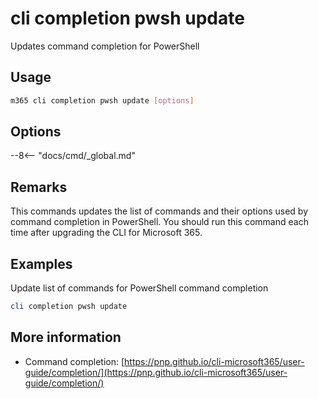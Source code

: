# cli completion pwsh update

Updates command completion for PowerShell

## Usage

```sh
m365 cli completion pwsh update [options]
```

## Options

--8<-- "docs/cmd/_global.md"

## Remarks

This commands updates the list of commands and their options used by command completion in PowerShell. You should run this command each time after upgrading the CLI for Microsoft 365.

## Examples

Update list of commands for PowerShell command completion

```powershell
cli completion pwsh update
```

## More information

- Command completion: [https://pnp.github.io/cli-microsoft365/user-guide/completion/](https://pnp.github.io/cli-microsoft365/user-guide/completion/)
